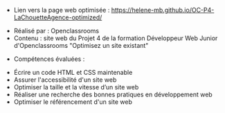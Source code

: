 + Lien vers la page web optimisée : https://helene-mb.github.io/OC-P4-LaChouetteAgence-optimized/

- Réalisé par : Openclassrooms
- Contenu : site web du Projet 4 de la formation Développeur Web Junior d'Openclassrooms "Optimisez un site existant"

+ Compétences évaluées :

- Écrire un code HTML et CSS maintenable
- Assurer l'accessibilité d'un site web
- Optimiser la taille et la vitesse d’un site web
- Réaliser une recherche des bonnes pratiques en développement web
- Optimiser le référencement d'un site web
